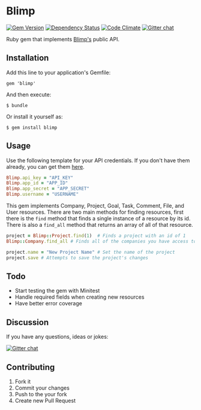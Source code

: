 # Blimp
[![Gem Version](https://badge.fury.io/rb/blimp.png)](http://badge.fury.io/rb/blimp)
[![Dependency Status](https://gemnasium.com/jonahoffline/blimp.png)](https://gemnasium.com/jonahoffline/blimp)
[![Code Climate](https://codeclimate.com/github/jonahoffline/blimp.png)](https://codeclimate.com/github/jonahoffline/blimp)
[![Gitter chat](https://badges.gitter.im/jonahoffline/blimp.png)](https://gitter.im/jonahoffline/blimp)

Ruby gem that implements [Blimp's](http://www.getblimp.com/) public API.

## Installation

Add this line to your application's Gemfile:

    gem 'blimp'

And then execute:

    $ bundle

Or install it yourself as:

    $ gem install blimp


## Usage

Use the following template for your API credentials. If you don't have them already, you can get them [here](https://app.getblimp.com/user/settings/api/).

```ruby
Blimp.api_key = "API_KEY"
Blimp.app_id = "APP_ID"
Blimp.app_secret = "APP_SECRET"
Blimp.username = "USERNAME"
```

This gem implements Company, Project, Goal, Task, Comment, File, and User resources. There are two main methods for finding resources, first there is the `find` method that finds a single instance of a resource by its id. There is also a `find_all` method that returns an array of all of that resource.


```ruby
project = Blimp::Project.find(1)  # Finds a project with an id of 1
Blimp::Company.find_all # Finds all of the companies you have access to 

project.name = "New Project Name" # Set the name of the project
project.save # Attempts to save the project's changes
```

## Todo

* Start testing the gem with Minitest
* Handle required fields when creating new resources
* Have better error coverage

## Discussion
If you have any questions, ideas or jokes:

[![Gitter chat](https://badges.gitter.im/jonahoffline/blimp.png)](https://gitter.im/jonahoffline/blimp)

## Contributing

1. Fork it
3. Commit your changes 
4. Push to the your fork
5. Create new Pull Request

